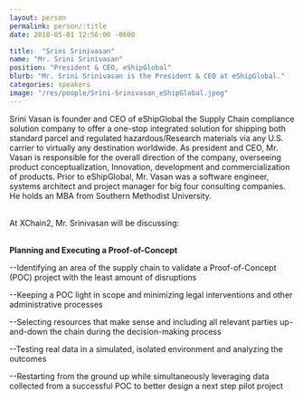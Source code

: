 ```yaml
---
layout: person
permalink: person/:title
date: 2018-05-01 12:56:00 -0600

title:  "Srini Srinivasan"
name: "Mr. Srini Srinivasan"
position: "President & CEO, eShipGlobal"
blurb: "Mr. Srini Srinivasan is the President & CEO at eShipGlobal."
categories: speakers
image: "/res/people/Srini-Srinivasan_eShipGlobal.jpeg"
---
```

Srini Vasan is founder and CEO of eShipGlobal the Supply Chain compliance solution company to offer a one-stop integrated solution for shipping both standard parcel and regulated hazardous/Research materials via any U.S. carrier to virtually any destination worldwide. As president and CEO, Mr. Vasan is responsible for the overall direction of the company, overseeing product conceptualization, Innovation, development and commercialization of products. Prior to eShipGlobal, Mr. Vasan was a software engineer, systems architect and project manager for big four consulting companies. He holds an MBA from Southern Methodist University.

<br>
At XChain2, Mr. Srinivasan will be discussing:
<br>
<br>
<p><b>Planning and Executing a Proof-of-Concept</b></p>

<p>--Identifying an area of the supply chain to validate a Proof-of-Concept (POC) project with the least amount of disruptions</p>
<p>--Keeping a POC light in scope and minimizing legal interventions and other administrative processes</p>
<p>--Selecting resources that make sense and including all relevant parties up-and-down the chain during the decision-making process</p> 
<p>--Testing real data in a simulated, isolated environment and analyzing the outcomes</p>
<p>--Restarting from the ground up while simultaneously leveraging data collected from a successful POC to better design a next step pilot project</p>


